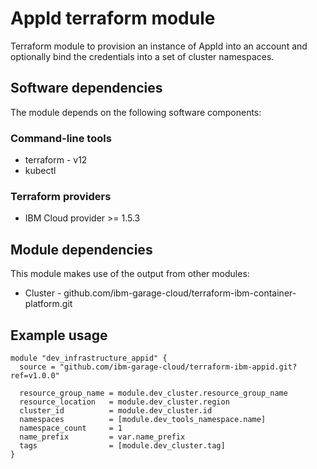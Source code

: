 # AppId terraform module

Terraform module to provision an instance of AppId into an account and optionally bind the credentials into a set of
cluster namespaces.

## Software dependencies

The module depends on the following software components:

### Command-line tools

- terraform - v12
- kubectl

### Terraform providers

- IBM Cloud provider >= 1.5.3

## Module dependencies

This module makes use of the output from other modules:

- Cluster - github.com/ibm-garage-cloud/terraform-ibm-container-platform.git

## Example usage

```hcl-terraform
module "dev_infrastructure_appid" {
  source = "github.com/ibm-garage-cloud/terraform-ibm-appid.git?ref=v1.0.0"

  resource_group_name = module.dev_cluster.resource_group_name
  resource_location   = module.dev_cluster.region
  cluster_id          = module.dev_cluster.id
  namespaces          = [module.dev_tools_namespace.name]
  namespace_count     = 1
  name_prefix         = var.name_prefix
  tags                = [module.dev_cluster.tag]
}
```
